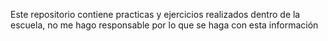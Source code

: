 Este repositorio contiene practicas y ejercicios realizados dentro de la escuela, no me hago responsable por lo que se haga con esta información
